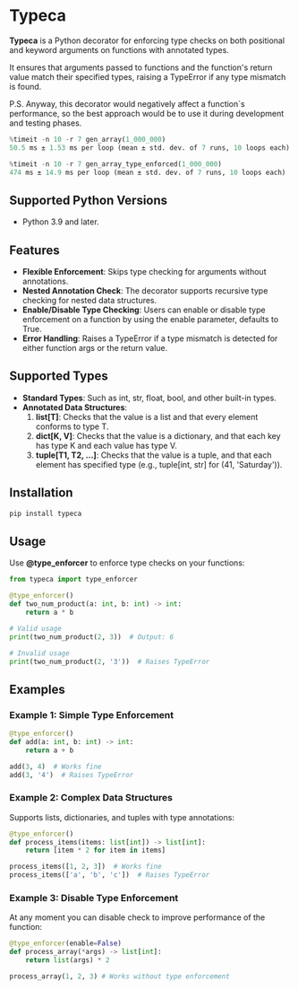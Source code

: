 # Typeca

**Typeca** is a Python decorator for enforcing type checks on both positional and keyword arguments
on functions with annotated types.

It ensures that arguments passed to functions and the function's return value match their specified types, 
raising a TypeError if any type mismatch is found.

P.S. Anyway, this decorator would negatively affect a function`s performance, so the best approach would be to use it 
during development and testing phases.

```python
%timeit -n 10 -r 7 gen_array(1_000_000)
50.5 ms ± 1.53 ms per loop (mean ± std. dev. of 7 runs, 10 loops each)

%timeit -n 10 -r 7 gen_array_type_enforced(1_000_000)
474 ms ± 14.9 ms per loop (mean ± std. dev. of 7 runs, 10 loops each)
```

## Supported Python Versions
* Python 3.9 and later.

## Features
* **Flexible Enforcement**: Skips type checking for arguments without annotations.
* **Nested Annotation Check**: The decorator supports recursive type checking for nested data structures.
* **Enable/Disable Type Checking**: Users can enable or disable type enforcement on a function by using the enable parameter, defaults to True.
* **Error Handling**: Raises a TypeError if a type mismatch is detected for either function args or the return value.

## Supported Types
* **Standard Types**: Such as int, str, float, bool, and other built-in types.
* **Annotated Data Structures**:
  1. **list[T]**: Checks that the value is a list and that every element conforms to type T.
  2. **dict[K, V]**: Checks that the value is a dictionary, and that each key has type K and each value has type V.
  3. **tuple[T1, T2, ...]**: Checks that the value is a tuple, and that each element has specified type (e.g., tuple[int, str] for (41, 'Saturday')).

## Installation

```bash
pip install typeca
```

## Usage
Use **@type_enforcer** to enforce type checks on your functions:

```python
from typeca import type_enforcer 

@type_enforcer()
def two_num_product(a: int, b: int) -> int:
    return a * b

# Valid usage
print(two_num_product(2, 3))  # Output: 6

# Invalid usage
print(two_num_product(2, '3'))  # Raises TypeError
```

## Examples
### Example 1: Simple Type Enforcement

```python
@type_enforcer()
def add(a: int, b: int) -> int:
    return a + b

add(3, 4)  # Works fine
add(3, '4')  # Raises TypeError
```

### Example 2: Complex Data Structures

Supports lists, dictionaries, and tuples with type annotations:

```python
@type_enforcer()
def process_items(items: list[int]) -> list[int]:
    return [item * 2 for item in items]

process_items([1, 2, 3])  # Works fine
process_items(['a', 'b', 'c'])  # Raises TypeError
```

### Example 3: Disable Type Enforcement

At any moment you can disable check to improve performance of the function:
```python
@type_enforcer(enable=False)
def process_array(*args) -> list[int]:
    return list(args) * 2

process_array(1, 2, 3) # Works without type enforcement
```